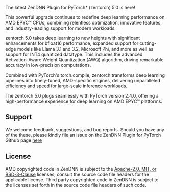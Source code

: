 The latest ZenDNN Plugin for PyTorch* (zentorch) 5.0 is here!  

This powerful upgrade continues to redefine deep learning performance on AMD EPYC™ CPUs, combining relentless optimization, innovative features, and industry-leading support for modern workloads.

zentorch 5.0 takes deep learning to new heights with significant enhancements for bfloat16 performance, expanded support for cutting-edge models like Llama 3.1 and 3.2, Microsoft Phi, and more as well as support for INT4 quantized datatype. This includes the advanced Activation-Aware Weight Quantization (AWQ) algorithm, driving remarkable accuracy in low-precision computations. 

Combined with PyTorch's torch.compile, zentorch transforms deep learning pipelines into finely-tuned, AMD-specific engines, delivering unparalleled efficiency and speed for large-scale inference workloads.  

The zentorch 5.0 plugs seamlessly with PyTorch version 2.4.0, offering a high-performance experience for deep learning on AMD EPYC™ platforms.
 
## Support

We welcome feedback, suggestions, and bug reports. Should you have any of the these, please kindly file an issue on the ZenDNN Plugin for PyTorch Github page [here](https://github.com/amd/ZenDNN-pytorch-plugin/issues) 

## License

AMD copyrighted code in ZenDNN is subject to the [Apache-2.0, MIT, or BSD-3-Clause](https://github.com/amd/ZenDNN-pytorch-plugin/blob/main/LICENSE) licenses; consult the source code file headers for the applicable license.  Third party copyrighted code in ZenDNN is subject to the licenses set forth in the source code file headers of such code.